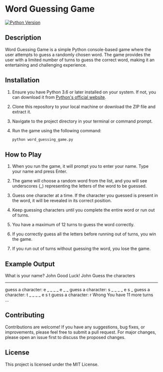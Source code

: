 # Word Guessing Game

[![Python Version](https://img.shields.io/badge/python-3.6%20%7C%203.7%20%7C%203.8%20%7C%203.9-blue)](https://www.python.org/downloads/)

## Description

Word Guessing Game is a simple Python console-based game where the user attempts to guess a randomly chosen word. The game provides the user with a limited number of turns to guess the correct word, making it an entertaining and challenging experience.

## Installation

1. Ensure you have Python 3.6 or later installed on your system. If not, you can download it from [Python's official website](https://www.python.org/downloads/).

2. Clone this repository to your local machine or download the ZIP file and extract it.

3. Navigate to the project directory in your terminal or command prompt.

4. Run the game using the following command:

   ```bash
   python word_guessing_game.py

## How to Play
1. When you run the game, it will prompt you to enter your name. Type your name and press Enter.

2. The game will choose a random word from the list, and you will see underscores (_) representing the letters of the word to be guessed.

3. Guess one character at a time. If the character you guessed is present in the word, it will be revealed in its correct position.

4. Keep guessing characters until you complete the entire word or run out of turns.

5. You have a maximum of 12 turns to guess the word correctly.

6. If you correctly guess all the letters before running out of turns, you win the game.

7. If you run out of turns without guessing the word, you lose the game.

## Example Output
What is your name? John
Good Luck! John
Guess the characters
_ _ _ _ _ _ _
guess a character: e
_ _ _ _ e _ _
guess a character: s
_ _ _ _ e s _
guess a character: t
_ _ _ _ e s t
guess a character: r
Wrong
You have 11 more turns
...

## Contributing
Contributions are welcome! If you have any suggestions, bug fixes, or improvements, please feel free to submit a pull request. For major changes, please open an issue first to discuss the proposed changes.

## License
This project is licensed under the MIT License.